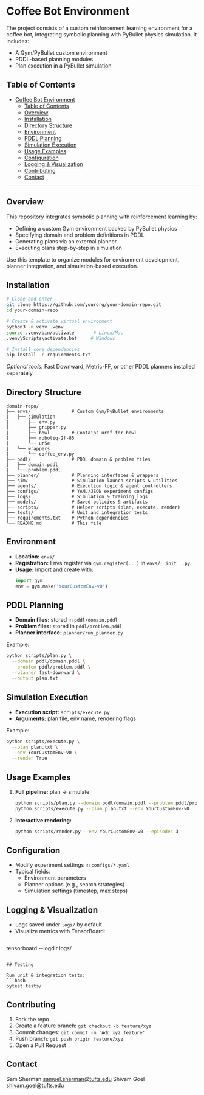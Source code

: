 # Coffee Bot Environment

The project consists of a custom reinforcement learning environment for a coffee bot, integrating symbolic planning with PyBullet physics simulation. It includes:
- A Gym/PyBullet custom environment
- PDDL-based planning modules
- Plan execution in a PyBullet simulation

## Table of Contents

- [Coffee Bot Environment](#coffee-bot-environment)
  - [Table of Contents](#table-of-contents)
  - [Overview](#overview)
  - [Installation](#installation)
  - [Directory Structure](#directory-structure)
  - [Environment](#environment)
  - [PDDL Planning](#pddl-planning)
  - [Simulation Execution](#simulation-execution)
  - [Usage Examples](#usage-examples)
  - [Configuration](#configuration)
  - [Logging \& Visualization](#logging--visualization)
  - [Contributing](#contributing)
  - [Contact](#contact)

---

## Overview

This repository integrates symbolic planning with reinforcement learning by:

- Defining a custom Gym environment backed by PyBullet physics
- Specifying domain and problem definitions in PDDL
- Generating plans via an external planner
- Executing plans step-by-step in simulation

Use this template to organize modules for environment development, planner integration, and simulation-based execution.

## Installation

```bash
# Clone and enter
git clone https://github.com/yourorg/your-domain-repo.git
cd your-domain-repo

# Create & activate virtual environment
python3 -m venv .venv
source .venv/bin/activate       # Linux/Mac
.venv\Scripts\activate.bat     # Windows

# Install core dependencies
pip install -r requirements.txt
```

*Optional tools:* Fast Downward, Metric-FF, or other PDDL planners installed separately.

## Directory Structure

```text
domain-repo/
├── envs/               # Custom Gym/PyBullet environments
|   ├── simulation
|       ├── env.py
|       ├── gripper.py
|       ├── bowl        # Contains urdf for bowl
|       ├── robotiq-2f-85
|       └── ur5e
|   └── wrappers
|       └── coffee_env.py
├── pddl/               # PDDL domain & problem files
|   ├── domain.pddl
|   └── problem.pddl
├── planner/            # Planning interfaces & wrappers
├── sim/                # Simulation launch scripts & utilities
├── agents/             # Execution logic & agent controllers
├── configs/            # YAML/JSON experiment configs
├── logs/               # Simulation & training logs
├── models/             # Saved policies & artifacts
├── scripts/            # Helper scripts (plan, execute, render)
├── tests/              # Unit and integration tests
├── requirements.txt    # Python dependencies
└── README.md           # This file
```

## Environment

- **Location:** `envs/`
- **Registration:** Envs register via `gym.register(...)` in `envs/__init__.py`.
- **Usage:** Import and create with:
  ```python
  import gym
  env = gym.make('YourCustomEnv-v0')
  ```

## PDDL Planning

- **Domain files:** stored in `pddl/domain.pddl`
- **Problem files:** stored in `pddl/problem.pddl`
- **Planner interface:** `planner/run_planner.py`

Example:

```bash
python scripts/plan.py \
  --domain pddl/domain.pddl \
  --problem pddl/problem.pddl \
  --planner fast-downward \
  --output plan.txt
```

## Simulation Execution

- **Execution script:** `scripts/execute.py`
- **Arguments:** plan file, env name, rendering flags

Example:

```bash
python scripts/execute.py \
  --plan plan.txt \
  --env YourCustomEnv-v0 \
  --render True
```

## Usage Examples

1. **Full pipeline:** plan → simulate
   ```bash
   python scripts/plan.py --domain pddl/domain.pddl --problem pddl/problem.pddl --output plan.txt
   python scripts/execute.py --plan plan.txt --env YourCustomEnv-v0
   ```
2. **Interactive rendering:**
   ```bash
   python scripts/render.py --env YourCustomEnv-v0 --episodes 3
   ```

## Configuration

- Modify experiment settings in `configs/*.yaml`
- Typical fields:
  - Environment parameters
  - Planner options (e.g., search strategies)
  - Simulation settings (timestep, max steps)

## Logging & Visualization

- Logs saved under `logs/` by default
- Visualize metrics with TensorBoard:
  ```bash
  ```

tensorboard --logdir logs/

````

## Testing

Run unit & integration tests:
```bash
pytest tests/
````

## Contributing

1. Fork the repo
2. Create a feature branch: `git checkout -b feature/xyz`
3. Commit changes: `git commit -m 'Add xyz feature'`
4. Push branch: `git push origin feature/xyz`
5. Open a Pull Request

## Contact

Sam Sherman samuel.sherman@tufts.edu
Shivam Goel shivam.goel@tufts.edu

